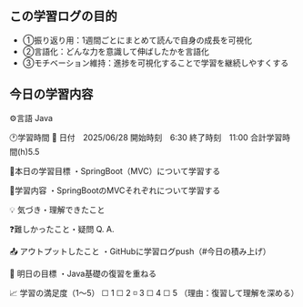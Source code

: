 ## この学習ログの目的
* ①振り返り用：1週間ごとにまとめて読んで自身の成長を可視化
* ②言語化：どんな力を意識して伸ばしたかを言語化
* ③モチベーション維持：進捗を可視化することで学習を継続しやすくする

## 今日の学習内容
⚙️言語 Java

🕐学習時間
📅 日付　2025/06/28
開始時刻　6:30
終了時刻　11:00
合計学習時間(h)5.5

🎯本日の学習目標
・SpringBoot（MVC）について学習する

📝学習内容
・SpringBootのMVCそれぞれについて学習する

💡 気づき・理解できたこと



❓難しかったこと・疑問
Q. 
A. 

📤 アウトプットしたこと
・GitHubに学習ログpush（#今日の積み上げ）

🌱 明日の目標
・Java基礎の復習を重ねる

📈 学習の満足度（1〜5）
☐ 1 ☐ 2 ◽️ 3 ☐ 4 ☐ 5
（理由：復習して理解を深める）